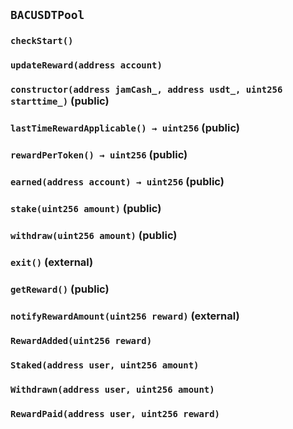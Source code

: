 ## `BACUSDTPool`

### `checkStart()`

### `updateReward(address account)`

### `constructor(address jamCash_, address usdt_, uint256 starttime_)` (public)

### `lastTimeRewardApplicable() → uint256` (public)

### `rewardPerToken() → uint256` (public)

### `earned(address account) → uint256` (public)

### `stake(uint256 amount)` (public)

### `withdraw(uint256 amount)` (public)

### `exit()` (external)

### `getReward()` (public)

### `notifyRewardAmount(uint256 reward)` (external)

### `RewardAdded(uint256 reward)`

### `Staked(address user, uint256 amount)`

### `Withdrawn(address user, uint256 amount)`

### `RewardPaid(address user, uint256 reward)`

